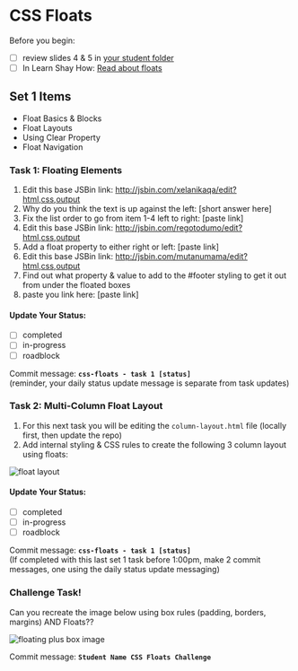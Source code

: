 # CSS Floats
Before you begin:
- [ ] review slides 4 & 5 in [your student folder](https://drive.google.com/drive/u/0/folders/0B6mn1BHjNxTgfklWenVXWDVva2hsRHhTdHFFejRuOTlOX0xVRGhKekt5NjJVVkctTG4zaEE)
- [ ] In Learn Shay How: [Read about floats](http://learn.shayhowe.com/html-css/positioning-content/)

## Set 1 Items

- Float Basics & Blocks
- Float Layouts
- Using Clear Property
- Float Navigation

### Task 1: Floating Elements

1. Edit this base JSBin link: <http://jsbin.com/xelanikaqa/edit?html,css,output>
  1. Why do you think the text is up against the left: [short answer here]
  2. Fix the list order to go from item 1-4 left to right: [paste link]
2. Edit this base JSBin link: <http://jsbin.com/regotodumo/edit?html,css,output>
  1. Add a float property to either right or left: [paste link]
3. Edit this base JSBin link: <http://jsbin.com/mutanumama/edit?html,css,output>
  1. Find out what property & value to add to the #footer styling to get it out from under the floated boxes
  2. paste you link here: [paste link]

#### Update Your Status:
- [ ] completed
- [ ] in-progress
- [ ] roadblock

Commit message: __`css-floats - task 1 [status]`__  
(reminder, your daily status update message is separate from task updates)

### Task 2: Multi-Column Float Layout

1. For this next task you will be editing the `column-layout.html` file (locally first, then update the repo)
  1. Add internal styling & CSS rules to create the following 3 column layout using floats:

![float layout](https://cloud.githubusercontent.com/assets/6971908/8358137/842c8708-1b13-11e5-9f14-b2e4257e8fe5.png)

#### Update Your Status:
- [ ] completed
- [ ] in-progress
- [ ] roadblock

Commit message: __`css-floats - task 1 [status]`__  
(If completed with this last set 1 task before 1:00pm, make 2 commit messages, one using the daily status update messaging) 
  
### Challenge Task!

Can you recreate the image below using box rules (padding, borders, margins) AND Floats??

![floating plus box image](https://cloud.githubusercontent.com/assets/6971908/8358585/e03dabba-1b15-11e5-9300-a997a92dd886.png)

Commit message: __`Student Name CSS Floats Challenge`__
